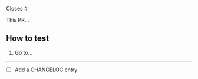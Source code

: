 <!--- Link this pull request to an issue (fixes or closes #issue_number) -->

Closes #

<!--- Describe the changes -->

This PR...

<!--- Test instructions -->

## How to test

1. Go to...

<!--- Reproduction steps, in case of a bug -->

---

- [ ] Add a CHANGELOG entry

